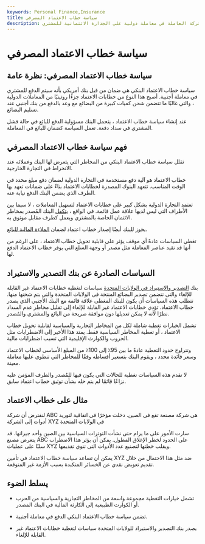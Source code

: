 ```yaml
---
keywords: Personal Finance,Insurance
title: سياسة خطاب الاعتماد المصرفي
description: تؤكد سياسة خطاب الاعتماد البنكي للشركة العاملة في معاملة دولية على الجدارة الائتمانية للمشتري.
---
```


# سياسة خطاب الاعتماد المصرفي
## سياسة خطاب الاعتماد المصرفي: نظرة عامة

سياسة خطاب الاعتماد البنكي هي ضمان من قبل بنك أمريكي بأنه سيتم الدفع للمشتري في معاملة أجنبية. أصبح هذا النوع من خطابات الاعتماد جزءًا روتينيًا من المعاملات الدولية ، والتي غالبًا ما تتضمن شحن كميات كبيرة من البضائع مع وعد بالدفع من بنك أجنبي عند تسليم البضائع.

عند إنشاء سياسة خطاب الاعتماد ، يتحمل البنك مسؤولية الدفع للبائع في حالة فشل المشتري في سداد دفعة. تعمل السياسة كضمان للبائع في المعاملة.

## فهم سياسة خطاب الاعتماد المصرفي

تقلل سياسة خطاب الاعتماد البنكي من المخاطر التي يتعرض لها البنك وعملائه عند الانخراط في التجارة الخارجية.

خطاب الاعتماد هو آلية دفع مستخدمة في التجارة الدولية لضمان دفع مبلغ محدد في الوقت المناسب. تتعهد البنوك المصدرة لخطابات الاعتماد بناءً على ضمانات تعهد بها الطرف الذي يضمن البنك الدفع نيابة عنه.

تعتمد التجارة الدولية بشكل كبير على خطابات الاعتماد لتسهيل المعاملات ، لا سيما بين الأطراف التي ليس لديها علاقة عمل قائمة. في الواقع ، [يتكفل](/underwriting) البنك المُصدر بمخاطر الائتمان الخاصة بالمشتري ويعمل كطرف مقابل موثوق به.

يجوز للبنك أيضًا إصدار خطاب اعتماد لضمان [الملاءة المالية للبائع](/solvency).

تغطي السياسات عادةً أي موقف يؤثر على قابلية تحويل خطاب الاعتماد ، على الرغم من أنها قد تقيد عناصر المعاملة مثل مصدر أو وجهة السلع التي يوفر خطاب الاعتماد الدفع لها.

## السياسات الصادرة عن بنك التصدير والاستيراد

بنك [التصدير والاستيراد في الولايات المتحدة](/ex-im-bank) سياسات لتغطية خطابات الاعتماد غير القابلة للإلغاء والتي تتضمن تصدير البضائع المنتجة في الولايات المتحدة والتي يتم شحنها منها. تتطلب هذه السياسات أن يكون للبنك المغطى علاقة قائمة مع البنك الأجنبي الذي يصدر خطاب الاعتماد. تؤدي خطابات الاعتماد غير القابلة للإلغاء إلى تقليل مخاطر عدم السداد نظرًا لأنه لا يمكن تعديلها دون موافقة صريحة من البائع والمشتري والمُصدر.

تشمل الخيارات تغطية شاملة لكل من المخاطر التجارية والسياسية لقابلية تحويل خطاب الاعتماد ، أو تغطية المخاطر السياسية فقط. يمتد هذا الأخير إلى الاضطرابات مثل الحروب والكوارث الإقليمية التي تسبب اضطرابات مالية.

وتتراوح حدود التغطية عادةً ما بين 95٪ إلى 100٪ من المبلغ الأساسي لخطاب الاعتماد وسعر فائدة محدد ، ويقوم البنك بتسعير أقساطه وفقًا للمخاطر التي تنطوي عليها معاملة معينة.

لا تقدم هذه السياسات تغطية للحالات التي يكون فيها للمُصدر والطرف المؤمن عليه نزاعًا قائمًا لم يتم حله بشأن توثيق خطاب اعتماد سابق.

## مثال على خطاب الاعتماد

لنفترض أن شركة ABC هي شركة مصنعة تقع في الصين. دخلت مؤخرًا في اتفاقية لتوريد أدوات إلى الشركة XYZ في الولايات المتحدة

سارت الأمور على ما يرام حتى نشأت التوترات السياسية بين الصين وأحد جيرانها. قد يتعرض مصنع ABC على الحدود لخطر الإغلاق المطول. يمكن أن يؤثر هذا الاضطراب سلبًا على عمليات XYZ ويقلب خطتها لتصنيع عدد الأدوات التي تنوي تقديمها.

يمكن أن تساعد سياسة خطاب الاعتماد في تأمين XYZ ضد مثل هذا الاحتمال من خلال تقديم تعويض نقدي عن الخسائر المتكبدة بسبب الأزمة غير المتوقعة.

## يسلط الضوء

- تشمل خيارات التغطية مجموعة واسعة من المخاطر التجارية والسياسية من الحرب أو الكوارث الطبيعية إلى الكارثة المالية في البنك المصدر.

- تضمن سياسة خطاب الاعتماد البنكي الدفع في معاملة أجنبية.

- يصدر بنك التصدير والاستيراد للولايات المتحدة سياسات لتغطية خطابات الاعتماد غير القابلة للإلغاء.

